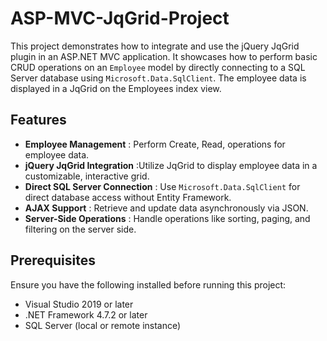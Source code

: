 # ASP-MVC-JqGrid-Project

This project demonstrates how to integrate and use the jQuery JqGrid plugin in an ASP.NET MVC application. It showcases how to perform basic CRUD operations on an `Employee` model by directly connecting to a SQL Server database using `Microsoft.Data.SqlClient`. The employee data is displayed in a JqGrid on the Employees index view.

## Features

- **Employee Management** : Perform Create, Read, operations for employee data.
- **jQuery JqGrid Integration** :Utilize JqGrid to display employee data in a customizable, interactive grid.
- **Direct SQL Server Connection** : Use `Microsoft.Data.SqlClient` for direct database access without Entity Framework.
- **AJAX Support** : Retrieve and update data asynchronously via JSON.
- **Server-Side Operations** : Handle operations like sorting, paging, and filtering on the server side.

## Prerequisites
Ensure you have the following installed before running this project:
- Visual Studio 2019 or later
- .NET Framework 4.7.2 or later
- SQL Server (local or remote instance)
